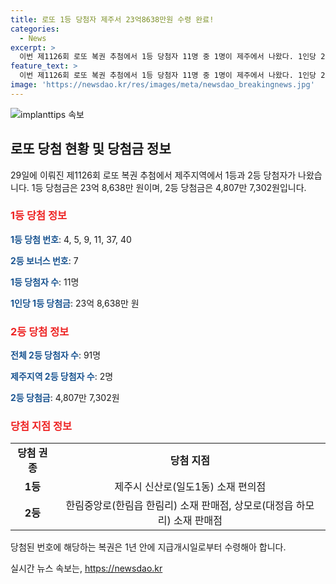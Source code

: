 ```yaml
---
title: 로또 1등 당첨자 제주서 23억8638만원 수령 완료!
categories:
  - News
excerpt: >
  이번 제1126회 로또 복권 추첨에서 1등 당첨자 11명 중 1명이 제주에서 나왔다. 1인당 23억 8,638만 원의 당첨금을 받게 되었으며, 2등 당첨자 91명 중 2명도 제주에서 나왔다. 2등 당첨금은 4,807만 7,302원이며, 제주에서의 2등 복권 판매점은 한림읍 한림리와 대정읍 하모리에 위치해 있다. 복권 당첨금은 1년 안에 수령해야 한다.
feature_text: >
  이번 제1126회 로또 복권 추첨에서 1등 당첨자 11명 중 1명이 제주에서 나왔다. 1인당 23억 8,638만 원의 당첨금을 받게 되었으며, 2등 당첨자 91명 중 2명도 제주에서 나왔다. 2등 당첨금은 4,807만 7,302원이며, 제주에서의 2등 복권 판매점은 한림읍 한림리와 대정읍 하모리에 위치해 있다. 복권 당첨금은 1년 안에 수령해야 한다.
image: 'https://newsdao.kr/res/images/meta/newsdao_breakingnews.jpg'
---
```


<p><img src="https://newsdao.kr/res/images/meta/newsdao_breakingnews.jpg" alt="implanttips 속보" /></p>

<h2 data-ke-size="size26">로또 당첨 현황 및 당첨금 정보</h2>

<p data-ke-size="size16">29일에 이뤄진 제1126회 로또 복권 추첨에서 제주지역에서 1등과 2등 당첨자가 나왔습니다. 1등 당첨금은 23억 8,638만 원이며, 2등 당첨금은 4,807만 7,302원입니다.</p>

<h3><b><span style="color: #ee2323;">1등 당첨 정보</span></b></h3>

<p data-ke-size="size16"><b><span style="color: #1a5490;">1등 당첨 번호</span></b>: 4, 5, 9, 11, 37, 40</p>

<p data-ke-size="size16"><b><span style="color: #1a5490;">2등 보너스 번호</span></b>: 7</p>

<p data-ke-size="size16"><b><span style="color: #1a5490;">1등 당첨자 수</span></b>: 11명</p>

<p data-ke-size="size16"><b><span style="color: #1a5490;">1인당 1등 당첨금</span></b>: 23억 8,638만 원</p>

<h3><b><span style="color: #ee2323;">2등 당첨 정보</span></b></h3>

<p data-ke-size="size16"><b><span style="color: #1a5490;">전체 2등 당첨자 수</span></b>: 91명</p>

<p data-ke-size="size16"><b><span style="color: #1a5490;">제주지역 2등 당첨자 수</span></b>: 2명</p>

<p data-ke-size="size16"><b><span style="color: #1a5490;">2등 당첨금</span></b>: 4,807만 7,302원</p>

<h3><b><span style="color: #ee2323;">당첨 지점 정보</span></b></h3>

<table>
<tbody>
<tr>
<td style="text-align: center; height: 17px;"><b>당첨 권종</b></td>
<td style="text-align: center; height: 17px;"><b>당첨 지점</b></td>
</tr>
<tr>
<td style="text-align: center; height: 17px;"><b>1등</b></td>
<td style="text-align: center; height: 17px;">제주시 신산로(일도1동) 소재 편의점</td>
</tr>
<tr>
<td style="text-align: center; height: 17px;"><b>2등</b></td>
<td style="text-align: center; height: 17px;">한림중앙로(한림읍 한림리) 소재 판매점, 상모로(대정읍 하모리) 소재 판매점</td>
</tr>
</tbody>
</table>

<p data-ke-size="size16">당첨된 번호에 해당하는 복권은 1년 안에 지급개시일로부터 수령해아 합니다.</p>
실시간 뉴스 속보는, <a href="https://newsdao.kr" rel="dofollow">https://newsdao.kr</a>


